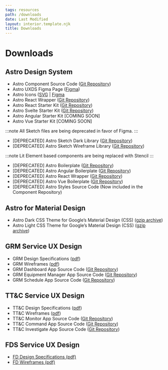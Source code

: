```yaml
---
tags: resources
path: /downloads
date: Last Modified
layout: interior.template.njk
title: Downloads
---
```


# Downloads

## Astro Design System

- Astro Component Source Code ([Git Repository](https://github.com/RocketCommunicationsInc/astro-components))
- Astro UXDS Figma Page ([Figma](https://www.figma.com/community/file/1014254163928270411))
- Astro Icons ([SVG](https://github.com/RocketCommunicationsInc/astro/tree/main/packages/web-components/src/icons) | [Figma](https://www.figma.com/community/file/1022883566772542677)
- Astro React Wrapper ([Git Repository](https://github.com/RocketCommunicationsInc/astro/tree/main/packages/react))
- Astro React Starter Kit ([Git Repository](https://github.com/RocketCommunicationsInc/astro/blob/main/packages/starter-kits/react-starter/README.md))
- Astro Svelte Starter Kit ([Git Repository](https://github.com/RocketCommunicationsInc/astro/blob/main/packages/starter-kits/svelte-starter/README.md))
- Astro Angular Starter Kit \[COMING SOON\]
- Astro Vue Starter Kit \[COMING SOON\]

:::note
All Sketch files are being deprecated in favor of Figma.
:::

- \[DEPRECATED\] Astro Sketch Dark Library ([Git Repository](https://github.com/RocketCommunicationsInc/astro-design-resources/tree/master/Sketch))
- \[DEPRECATED\] Astro Sketch Wireframe Library ([Git Repository](https://github.com/RocketCommunicationsInc/astro-design-resources/tree/master/Sketch))

:::note
Lit Element based components are being replaced with Stencil
:::

- \[DEPRECATED\] Astro Boilerplate ([Git Repository](https://github.com/RocketCommunicationsInc/astro-boilerplate))
- \[DEPRECATED\] Astro Angular Boilerplate ([Git Repository](https://github.com/RocketCommunicationsInc/astro-boilerplate-angular))
- \[DEPRECATED\] Astro React Wrapper ([Git Repository](https://github.com/RocketCommunicationsInc/astro-boilerplate-react))
- \[DEPRECATED\] Astro Vue Boilerplate ([Git Repository](https://github.com/RocketCommunicationsInc/astro-boilerplate-vue))
- \[DEPRECATED\] Astro Styles Source Code (Now included in the Component Repository)

## Astro for Material Design

- Astro Dark CSS Theme for Google’s Material Design (CSS) ([gzip archive](https://astro-material.netlify.app/darkTheme.zip))
- Astro Light CSS Theme for Google’s Material Design (CSS) ([gzip archive](https://astro-material-light.netlify.app/lightTheme.zip))

## GRM Service UX Design

- GRM Design Specifications ([pdf](https://s3-us-west-2.amazonaws.com/com.rocketcom.astrouxds/attachments/grm-specifications.pdf))
- GRM Wireframes ([pdf](https://s3-us-west-2.amazonaws.com/com.rocketcom.astrouxds/downloads/grm-wireframes.pdf))
- GRM Dashboard App Source Code ([Git Repository](https://bitbucket.org/rocketcom/grm-sample-apps-dashboard/src/master/))
- GRM Equipment Manager App Source Code ([Git Repository](https://bitbucket.org/rocketcom/grm-sample-apps-equipment/src/master/))
- GRM Schedule App Source Code ([Git Repository](https://bitbucket.org/rocketcom/grm-sample-apps-schedule/src/master/))

## TT&C Service UX Design

- TT&C Design Specifications ([pdf](https://s3-us-west-2.amazonaws.com/com.rocketcom.astrouxds/downloads/ttc-specifications.pdf))
- TT&C Wireframes ([pdf](https://s3-us-west-2.amazonaws.com/com.rocketcom.astrouxds/downloads/ttc-wireframes.pdf))
- TT&C Monitor App Source Code ([Git Repository](https://bitbucket.org/rocketcom/tt-c-monitor/src/master/))
- TT&C Command App Source Code ([Git Repository](https://bitbucket.org/rocketcom/tt-c-command/src/master/))
- TT&C Investigate App Source Code ([Git Repository](https://bitbucket.org/rocketcom/tt-c-investigate/src/master/))

## FDS Service UX Design

- [FD Design Specifications (pdf)](https://s3-us-west-2.amazonaws.com/com.rocketcom.astrouxds/downloads/fds-specifications.pdf)
- [FD Wireframes (pdf)](https://s3-us-west-2.amazonaws.com/com.rocketcom.astrouxds/downloads/fds-wireframes.pdf)
